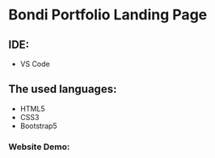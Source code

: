 
# Bondi Portfolio Landing Page

## IDE:
- VS Code

## The used languages:
- HTML5
- CSS3
- Bootstrap5


### Website Demo:

